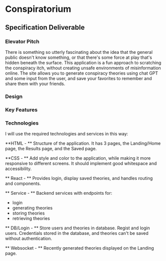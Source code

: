 # Conspiratorium

## Specification Deliverable

### Elevator Pitch

There is something so utterly fascinating about the idea that the general public doesn't know something, or that there's some force at play that's hidden beneath the surface. This application is a fun approach to scratching the conspiracy itch, without creating unsafe environments of misinformation online. The site allows you to generate conspiracy theories using chat GPT and some input from the user, and save your favorites to remember and share them with your friends.

### Design


### Key Features


### Technologies

I will use the required technologies and services in this way: 

**HTML - ** Structure of the application. It has 3 pages, the Landing/Home page, the Results page, and the Saved page. 

**CSS - ** Add style and color to the application, while making it more responsive to different screens. It should implement good whitespace and accessibility.

** React - ** Provides login, display saved theories, and handles routing and components.

** Service - ** Backend services with endpoints for: 
* login
* generating theories
* storing theories
* retrieving theories
 
** DB/Login - ** Store users and theories in database. Regist and login users. Credentials stored in the database, and theories can't be saved without authentication.

** Websocket - ** Recently generated theories displayed on the Landing page.